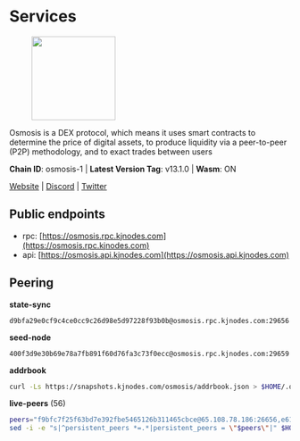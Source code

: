 # Services

<figure><img src="https://raw.githubusercontent.com/kj89/testnet_manuals/main/pingpub/logos/osmosis.png" width="150" alt=""><figcaption></figcaption></figure>

Osmosis is a DEX protocol, which means it uses smart contracts  to determine the price of digital assets, to produce liquidity  via a peer-to-peer (P2P) methodology, and to exact trades between users

**Chain ID**: osmosis-1 | **Latest Version Tag**: v13.1.0 | **Wasm**: ON

[Website](https://osmosis.zone) | [Discord](https://discord.gg/osmosis) | [Twitter](https://twitter.com/osmosiszone)


## Public endpoints

* rpc: [https://osmosis.rpc.kjnodes.com](https://osmosis.rpc.kjnodes.com)
* api: [https://osmosis.api.kjnodes.com](https://osmosis.api.kjnodes.com)

## Peering

**state-sync**

```text
d9bfa29e0cf9c4ce0cc9c26d98e5d97228f93b0b@osmosis.rpc.kjnodes.com:29656
```

**seed-node**

```text
400f3d9e30b69e78a7fb891f60d76fa3c73f0ecc@osmosis.rpc.kjnodes.com:29659
```

**addrbook**
```bash
curl -Ls https://snapshots.kjnodes.com/osmosis/addrbook.json > $HOME/.osmosisd/config/addrbook.json
```

**live-peers** (56)
```bash
peers="f9bfc7f25f63bd7e392fbe5465126b311465cbce@65.108.78.186:26656,e613079d9b1c1c688963215a975cc9b29722f4fb@65.108.238.103:12556,d87b23a8f9134744f2370b069531fcf62e7721c9@65.109.30.119:26656,c47e03ce1b82b136768581a028033c4e201962f6@65.108.79.45:26656,4e38d3caa1554d7f46a2654fa9997554c13f61f2@95.216.96.61:26656,7eea530e720ca2e5ae2b4e6324d4f2a6303fc753@157.90.93.137:26656,ec929701754be057fb38c824fc127e26add9c900@138.201.121.185:26666,173751092c573b78d0dd40677dc7d7f5b546dcfd@94.130.207.9:26656,9dadae9bb9575d70a2a7ca68b779a34b2ffc59ef@116.202.216.111:26656,f50a2ebf44d19c4816b5455f48b9cc671906ff1c@23.88.0.170:15609,d589eb77d7dfebec659ce8bce9f903250301c8ba@116.202.216.57:26656,b37a3c92c039de2582edd120b16afa3f462ecf3e@23.88.69.22:27166,98a4aa5ebe9b3c62561be9c37517def8de0b4868@57.128.65.115:26656,f225f8a168ec794d334d7100994b62e5e7648072@35.234.158.17:26656,faf4f08d3b7f258d3f6962ec505ce111ce948ea7@35.230.148.12:26656,f95d9634ad68b8f0ac80ce308adb71d8c119ada5@141.98.219.104:26656,e153cc49052d67280dfdd6d660f3d98622905850@209.133.193.74:26656,43785e5ffd8783393ea8094f77efcee5bdbcdce3@78.141.244.18:26656,d9bfa29e0cf9c4ce0cc9c26d98e5d97228f93b0b@65.109.88.38:29656,7c28e9f02c998d84a4f617c3852b7794dc2883fd@88.99.253.55:26656,9b1bfb99d9eb04af32510ed8e3eb83c59448662f@95.214.52.220:26656,f023313994a3d06c81d767a10571ba9b165c4f91@65.21.238.147:36656,407267ac44b20a0a4258d0bbca1c9f657bf88d08@74.118.143.19:26656,bfb67b2ae345955d6bc0991450120669c683386e@149.56.25.66:26656,b8450ac06ab8ccac21b21bbbba8ea3751a479291@3.91.196.177:26656,74e8ba742d8312c250f3237c8c8f3f951c01f9df@95.216.4.104:2003,2736d870197d443e463b4ff4b7b52f1cec920030@45.63.39.14:26656,406f64a8d601e34d7311fd61ec87b0c7028bd230@138.201.23.39:46656,980b15331dece2aa8020c1800b9c00ddb273c872@138.201.32.103:30656,dc230c6475bdbf3ab64058a37a8de2261b6396eb@74.96.207.58:26822,6945be12a7d357a39b9cfbb0018249b234fc4a15@54.241.143.196:26656,e0fbdbdce6ec8797412751edd00fbaf114c42fad@34.220.226.204:26656,be930386104083882c7e491d60584e15c101c1da@178.128.156.131:26656,724cef11bbe866269b3d67f7dd5ea539cc4096bf@198.244.164.186:26656,30e9432879d5b0976b88e52120dc12338e40fc33@65.108.108.176:26656,47e4075978458bfc382630b2a46aabbbbf7977b2@143.198.234.114:26656,a6283307952423c1751431c220d11ed36b61ed84@143.110.237.113:26656,42745690b41f6a7515c4a87d88efda2e82b55b76@78.46.94.183:26656,f4b811759e55f665180545ad5e1b42573f660861@135.181.181.251:26656,20913e92e8b9ea2d80ad34edd9b52e97886cf616@54.37.30.181:26656,0660d18b65340a55514f240dd517282ca286f169@176.9.28.62:26656,f67dde244467670d0cbd93a71ec1d6fd9c99c528@93.115.29.37:26656,0419c998d6aac0afdb05808ad9a935670248e209@65.108.204.56:26656,fc590afe489a1b9ca8ff3f2fb396dbc20b1997a4@204.16.244.254:26656,a2024229e2eed1650ba3a3ea9db67fa318dc232e@142.132.199.3:26656,32e9d4a7413dd5393c8be004bee68dea683be839@65.21.227.95:2004,9c1a9d04c2d642dd3297672f734d47d87f236ae4@109.123.253.244:26656,31d2c86f7957e2db91297e54c3b0456ea06c2250@173.67.177.115:26656,d0d4b88110767c503baa8a618cfd7e284482f8dc@37.120.245.11:26656,8500a6a0a7f1a6afc66f5d8956214bfd44ebd30c@65.109.53.142:26856,94e69330d6f4cfe221cdd2ce49ee141e53e5f200@23.106.120.6:26656,797094953d830f8727f3b5175f2b205df16d5867@45.77.212.231:26656,7de231d5c75feb810a9196fa2a3e83e0576c88a9@212.95.53.152:26656,60a2c89e7253502e93517a026f44a2431cc81230@220.85.113.39:26656,31e7a8b8cc97e85472c609f9d220fdd9536d4f4d@94.130.220.54:26656,33cf290cc0cfec8c59e6af86f1a5579303d21087@138.68.14.64:26656"
sed -i -e "s|^persistent_peers *=.*|persistent_peers = \"$peers\"|" $HOME/.osmosisd/config/config.toml
```
